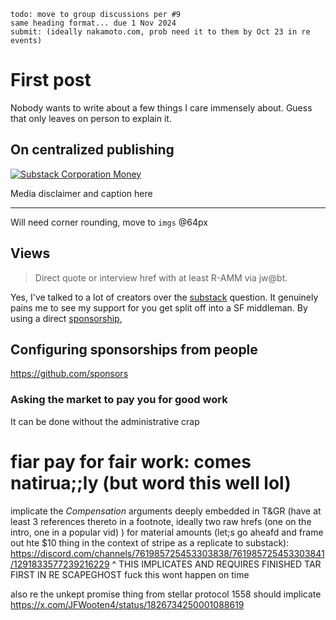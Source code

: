 ```
todo: move to group discussions per #9
same heading format... due 1 Nov 2024
submit: (ideally nakamoto.com, prob need it to them by Oct 23 in re events)
```

# First post

Nobody wants to write about a few things I care immensely about. Guess that only leaves on person to explain it.

## On centralized publishing

[![Substack Corporation Money](https://github.com/user-attachments/assets/4cf3a7f2-b8b1-4670-aec8-a61b22a35006)](https://sacra.com/c/substack/)

Media disclaimer and caption here

---

Will need corner rounding, move to `imgs` @64px

## Views

> Direct quote or interview href with at least R-AMM via jw@bt.

Yes, I've talked to a lot of creators over the [substack](https://substack.com/@jfwooten4/note/c-68875452) question. It genuinely pains me to see my support for you get split off into a SF middleman. By using a direct [sponsorship](),

## Configuring sponsorships from people

https://github.com/sponsors

### Asking the market to pay you for good work

It can be done without the administrative crap

# fiar pay for fair work: comes natirua;;ly (but word this well lol)

implicate the _Compensation_ arguments deeply embedded in T&GR (have at least 3 references thereto in a footnote, ideally two raw hrefs (one on the intro, one in a popular vid) ) 
for material amounts (let;s go aheafd and frame out hte $10 thing in the context of stripe as a replicate to substack): https://discord.com/channels/761985725453303838/761985725453303841/1291833577239216229
^ THIS IMPLICATES AND REQUIRES FINISHED TAR FIRST IN RE SCAPEGHOST
fuck this wont happen on time

also re the unkept promise thing from stellar protocol 1558 should implicate  https://x.com/JFWooten4/status/1826734250001088619
